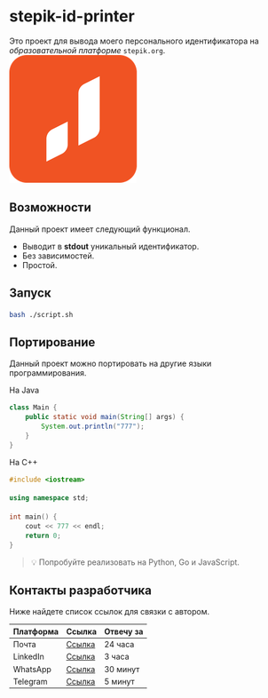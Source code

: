 # stepik-id-printer

Это проект для вывода моего персонального идентификатора на _образовательной платформе_ `stepik.org`.
![logo](./jusan-logo.png)
## Возможности

Данный проект имеет следующий функционал.

- Выводит в **stdout** уникальный идентификатор.
- Без зависимостей.
- Простой.

## Запуск

```bash
bash ./script.sh
```

## Портирование

Данный проект можно портировать на другие языки программирования.

На Java

```java
class Main {
    public static void main(String[] args) {
        System.out.println("777");
    }
}
```

На C++

```cpp
#include <iostream>

using namespace std;

int main() {
    cout << 777 << endl;
    return 0;
}
```

> 💡 Попробуйте реализовать на Python, Go и JavaScript.

## Контакты разработчика

Ниже найдете список ссылок для связки с автором.

| Платформа | Ссылка              | Отвечу за |
| --------- | ------------------- | --------- |
| Почта     | [Ссылка](test@gmail.com) | 24 часа   |
| LinkedIn  | [Ссылка](test.linked.in) | 3 часа    |
| WhatsApp  | [Ссылка](whats.app/number) | 30 минут  |
| Telegram  | [Ссылка](tg.me/test)     | 5 минут   |